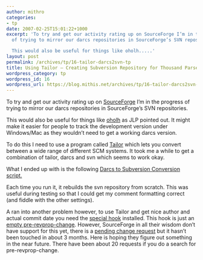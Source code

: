 ```yaml
---
author: mithro
categories:
- tp
date: 2007-02-25T15:01:22+1000
excerpt: 'To try and get our activity rating up on SourceForge I’m in the progress
  of trying to mirror our darcs repositories in SourceForge’s SVN repositories.

  This would also be useful for things like oholh.....'
layout: post
permalink: /archives/tp/16-tailor-darcs2svn-tp
title: Using Tailor – Creating Subversion Repository for Thousand Parsec
wordpress_category: tp
wordpress_id: 16
wordpress_url: https://blog.mithis.net/archives/tp/16-tailor-darcs2svn-tp
---
```


<div >
<p>To try and get our activity rating up on <a href="http://www.sf.net/projects/thousandparsec">SourceForge</a> I’m in the progress of trying to mirror our darcs repositories in SourceForge’s SVN repositories.</p>
<p>This would also be useful for things like <a href="http://www.ohloh.net/projects/3679">oholh</a> as JLP pointed out. It might make it easier for people to track the development version under Windows/Mac as they wouldn’t need to get a working darcs version.</p>
<p>To do this I need to use a program called <a href="http://progetti.arstecnica.it/tailor">Tailor</a> which lets you convert between a wide range of different SCM systems. It took me a while to get a combination of tailor, darcs and svn which seems to work okay.</p>
<p>What I ended up with is the following <a href="http://blog.mithis.net/wp-content/uploads/2007/02/darcs2svn-start.sh" title="Darcs to Subversion Conversion script.">Darcs to Subversion Conversion script.</a></p>
<p>Each time you run it, it rebuilds the svn repository from scratch. This was useful during testing so that I could get my comment formatting correct (and fiddle with the other settings).</p>
<p>A ran into another problem however, to use Tailor and get nice author and actual commit date you need the <a href="http://progetti.arstecnica.it/tailor/browser/README#L806">special hook</a> installed. This hook is just an <a href="http://svnbook.red-bean.com/en/1.0/ch05s02.html#svn-ch-5-sect-2.1">empty pre-revprop-change</a>. However, SourceForge in all their wisdom don’t have support for this yet, there is a <a href="https://sourceforge.net/tracker/?func=detail&aid=1480553&group_id=1&atid=350001">pending change request</a> but it hasn’t been touched in about 3 months. Here is hoping they figure out something in the near future. There have been about 20 requests if you do a search for pre-revprop-change.</p>
</div>